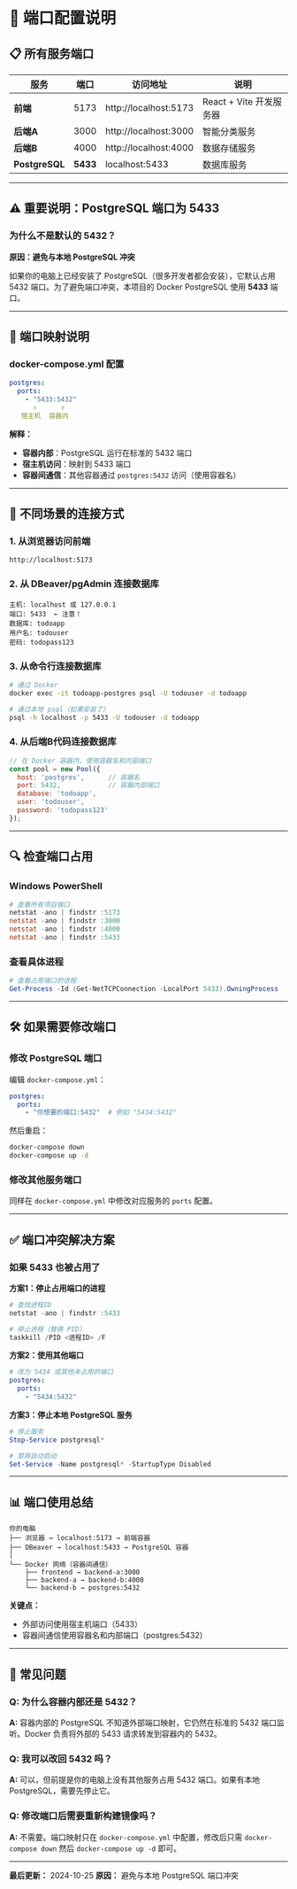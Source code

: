 # 🔌 端口配置说明

## 📋 所有服务端口

| 服务 | 端口 | 访问地址 | 说明 |
|------|------|---------|------|
| **前端** | 5173 | http://localhost:5173 | React + Vite 开发服务器 |
| **后端A** | 3000 | http://localhost:3000 | 智能分类服务 |
| **后端B** | 4000 | http://localhost:4000 | 数据存储服务 |
| **PostgreSQL** | **5433** | localhost:5433 | 数据库服务 |

---

## ⚠️ 重要说明：PostgreSQL 端口为 5433

### 为什么不是默认的 5432？

**原因：避免与本地 PostgreSQL 冲突**

如果你的电脑上已经安装了 PostgreSQL（很多开发者都会安装），它默认占用 5432 端口。为了避免端口冲突，本项目的 Docker PostgreSQL 使用 **5433** 端口。

---

## 🔧 端口映射说明

### docker-compose.yml 配置

```yaml
postgres:
  ports:
    - "5433:5432"
      ↑      ↑
   宿主机  容器内
```

**解释：**
- **容器内部**：PostgreSQL 运行在标准的 5432 端口
- **宿主机访问**：映射到 5433 端口
- **容器间通信**：其他容器通过 `postgres:5432` 访问（使用容器名）

---

## 📱 不同场景的连接方式

### 1. 从浏览器访问前端
```
http://localhost:5173
```

### 2. 从 DBeaver/pgAdmin 连接数据库
```
主机: localhost 或 127.0.0.1
端口: 5433  ← 注意！
数据库: todoapp
用户名: todouser
密码: todopass123
```

### 3. 从命令行连接数据库
```bash
# 通过 Docker
docker exec -it todoapp-postgres psql -U todouser -d todoapp

# 通过本地 psql（如果安装了）
psql -h localhost -p 5433 -U todouser -d todoapp
```

### 4. 从后端B代码连接数据库
```javascript
// 在 Docker 容器内，使用容器名和内部端口
const pool = new Pool({
  host: 'postgres',      // 容器名
  port: 5432,            // 容器内部端口
  database: 'todoapp',
  user: 'todouser',
  password: 'todopass123'
});
```

---

## 🔍 检查端口占用

### Windows PowerShell
```powershell
# 查看所有项目端口
netstat -ano | findstr :5173
netstat -ano | findstr :3000
netstat -ano | findstr :4000
netstat -ano | findstr :5433
```

### 查看具体进程
```powershell
# 查看占用端口的进程
Get-Process -Id (Get-NetTCPConnection -LocalPort 5433).OwningProcess
```

---

## 🛠️ 如果需要修改端口

### 修改 PostgreSQL 端口

编辑 `docker-compose.yml`：

```yaml
postgres:
  ports:
    - "你想要的端口:5432"  # 例如 "5434:5432"
```

然后重启：
```bash
docker-compose down
docker-compose up -d
```

### 修改其他服务端口

同样在 `docker-compose.yml` 中修改对应服务的 `ports` 配置。

---

## ✅ 端口冲突解决方案

### 如果 5433 也被占用了

**方案1：停止占用端口的进程**
```powershell
# 查找进程ID
netstat -ano | findstr :5433

# 停止进程（替换 PID）
taskkill /PID <进程ID> /F
```

**方案2：使用其他端口**
```yaml
# 改为 5434 或其他未占用的端口
postgres:
  ports:
    - "5434:5432"
```

**方案3：停止本地 PostgreSQL 服务**
```powershell
# 停止服务
Stop-Service postgresql*

# 禁用自动启动
Set-Service -Name postgresql* -StartupType Disabled
```

---

## 📊 端口使用总结

```
你的电脑
├── 浏览器 → localhost:5173 → 前端容器
├── DBeaver → localhost:5433 → PostgreSQL 容器
│
└── Docker 网络（容器间通信）
    ├── frontend → backend-a:3000
    ├── backend-a → backend-b:4000
    └── backend-b → postgres:5432
```

**关键点：**
- 外部访问使用宿主机端口（5433）
- 容器间通信使用容器名和内部端口（postgres:5432）

---

## 🎯 常见问题

### Q: 为什么容器内部还是 5432？
**A:** 容器内部的 PostgreSQL 不知道外部端口映射，它仍然在标准的 5432 端口监听。Docker 负责将外部的 5433 请求转发到容器内的 5432。

### Q: 我可以改回 5432 吗？
**A:** 可以，但前提是你的电脑上没有其他服务占用 5432 端口。如果有本地 PostgreSQL，需要先停止它。

### Q: 修改端口后需要重新构建镜像吗？
**A:** 不需要。端口映射只在 `docker-compose.yml` 中配置，修改后只需 `docker-compose down` 然后 `docker-compose up -d` 即可。

---

**最后更新：** 2024-10-25
**原因：** 避免与本地 PostgreSQL 端口冲突
